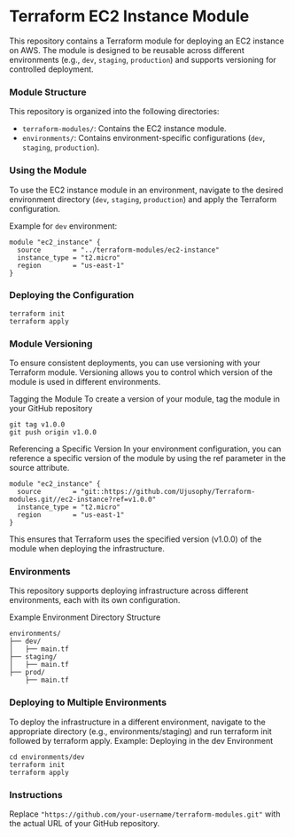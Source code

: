 # Terraform EC2 Instance Module

This repository contains a Terraform module for deploying an EC2 instance on AWS. The module is designed to be reusable across different environments (e.g., `dev`, `staging`, `production`) and supports versioning for controlled deployment.

### Module Structure

This repository is organized into the following directories:

- `terraform-modules/`: Contains the EC2 instance module.
- `environments/`: Contains environment-specific configurations (`dev`, `staging`, `production`).

### Using the Module

To use the EC2 instance module in an environment, navigate to the desired environment directory (`dev`, `staging`, `production`) and apply the Terraform configuration.

Example for `dev` environment:

```hcl
module "ec2_instance" {
  source        = "../terraform-modules/ec2-instance"
  instance_type = "t2.micro"
  region        = "us-east-1"
}
```

### Deploying the Configuration
```hcl
terraform init
terraform apply
```

### Module Versioning
To ensure consistent deployments, you can use versioning with your Terraform module. Versioning allows you to control which version of the module is used in different environments.

Tagging the Module
To create a version of your module, tag the module in your GitHub repository

```
git tag v1.0.0
git push origin v1.0.0
```

Referencing a Specific Version
In your environment configuration, you can reference a specific version of the module by using the ref parameter in the source attribute.

```hcl
module "ec2_instance" {
  source        = "git::https://github.com/Ujusophy/Terraform-modules.git//ec2-instance?ref=v1.0.0"
  instance_type = "t2.micro"
  region        = "us-east-1"
}
```
This ensures that Terraform uses the specified version (v1.0.0) of the module when deploying the infrastructure.

### Environments
This repository supports deploying infrastructure across different environments, each with its own configuration.

Example Environment Directory Structure
```
environments/
├── dev/
│   ├── main.tf
├── staging/
│   ├── main.tf
├── prod/
    ├── main.tf
```

### Deploying to Multiple Environments
To deploy the infrastructure in a different environment, navigate to the appropriate directory (e.g., environments/staging) and run terraform init followed by terraform apply.
Example: Deploying in the dev Environment
```hcl
cd environments/dev
terraform init
terraform apply
```


### Instructions
Replace `"https://github.com/your-username/terraform-modules.git"` with the actual URL of your GitHub repository.
